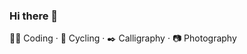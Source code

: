 ### Hi there 👋

<!--
**bushuai/bushuai** is a ✨ _special_ ✨ repository because its `README.md` (this file) appears on your GitHub profile.

Here are some ideas to get you started:

- 🔭 I’m currently working on ...
- 🌱 I’m currently learning ...
- 👯 I’m looking to collaborate on ...
- 🤔 I’m looking for help with ...
- 💬 Ask me about ...
- 📫 How to reach me: ...
- 😄 Pronouns: ...
- ⚡ Fun fact: ...
![visitor](https://visitor-badge.glitch.me/badge?page_id=bushuai.bushuai)
-->


🧑‍💻 Coding · 🚴 Cycling  · ✒️ Calligraphy · 📷 Photography

<!--
<img src="https://github-readme-stats.vercel.app/api?username=bushuai&show_icons=true&icon_color=ad0d52&text_color=24292e&bg_color=ffffff&hide_title=true"/>
-->
